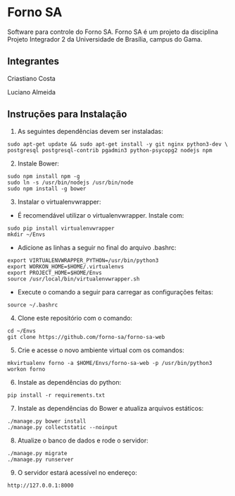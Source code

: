Forno SA
========
Software para controle do Forno SA. Forno SA é um projeto da disciplina Projeto
Integrador 2 da Universidade de Brasília, campus do Gama.

Integrantes
-----------

Criastiano Costa

Luciano Almeida

Instruções para Instalação
--------------------------

1. As seguintes dependências devem ser instaladas:
```
sudo apt-get update && sudo apt-get install -y git nginx python3-dev \
postgresql postgresql-contrib pgadmin3 python-psycopg2 nodejs npm
```

2. Instale Bower:
```
sudo npm install npm -g
sudo ln -s /usr/bin/nodejs /usr/bin/node
sudo npm install -g bower
```

3. Instalar o virtualenvwrapper:
  * É recomendável utilizar o virtualenvwrapper. Instale com:
```
sudo pip install virtualenvwrapper
mkdir ~/Envs
```

  * Adicione as linhas a seguir no final do arquivo .bashrc:
```
export VIRTUALENVWRAPPER_PYTHON=/usr/bin/python3
export WORKON_HOME=$HOME/.virtualenvs
export PROJECT_HOME=$HOME/Envs
source /usr/local/bin/virtualenvwrapper.sh
```

  * Execute o comando a seguir para carregar as configurações feitas:
```
source ~/.bashrc
```

4. Clone este repositório com o comando:
```
cd ~/Envs
git clone https://github.com/forno-sa/forno-sa-web
```

5. Crie e acesse o novo ambiente virtual com os comandos:
```
mkvirtualenv forno -a $HOME/Envs/forno-sa-web -p /usr/bin/python3
workon forno
```

6. Instale as dependências do python:
```
pip install -r requirements.txt
```

7. Instale as dependências do Bower e atualiza arquivos estáticos:
```
./manage.py bower install
./manage.py collectstatic --noinput
```

8. Atualize o banco de dados e rode o servidor:
```
./manage.py migrate
./manage.py runserver
```

9. O servidor estará acessível no endereço:
```
http://127.0.0.1:8000
```